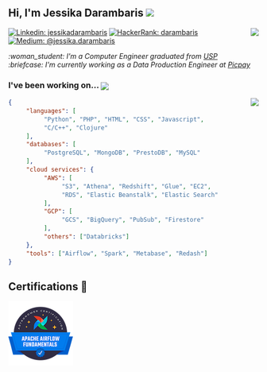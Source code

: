 <p>
    <h2>Hi, I'm Jessika Darambaris  <img src="https://media.giphy.com/media/3owyplYLWlGFQk9mF2/giphy.gif" width=70  /></h2>     
    <img align="right" src="https://komarev.com/ghpvc/?username=darambaris&style=flat&label=Visitors"  />
</p>

[![Linkedin: jessikadarambaris](https://img.shields.io/badge/-jessikadarambaris-blue?style=flat-square&logo=Linkedin&logoColor=white&link=https://www.linkedin.com/in/jessikadarambaris/)](https://www.linkedin.com/in/jessikadarambaris/)
[![HackerRank: darambaris](https://img.shields.io/badge/-darambaris-green?style=flat-square&logo=HackerRank&logoColor=white&link=https://www.hackerrank.com/darambaris)](https://www.hackerrank.com/darambaris)
[![Medium: @jessika.darambaris](https://img.shields.io/badge/-@jessika.darambaris-black?style=flat-square&logo=Medium&logoColor=white&link=https://medium.com/@jessika.darambaris)](https://medium.com/@jessika.darambaris)

<p><em> 
     :woman_student:  I'm a Computer Engineer graduated from <a href="https://www5.usp.br/"> USP </a> <br />
     :briefcase:  I'm currently working as a Data Production Engineer at <a href="https://www.picpay.com/site">Picpay</a> <br />
</em></p>

<h3 aling="left"> I've been working on...  <img src="https://media.giphy.com/media/5QTCH9HcixzA1STEs9/giphy.gif" width=50 valign="bottom"> </h3>

<img align="right" src="https://media.giphy.com/media/MFxx9aqW8P6xdtX3BR/giphy.gif" height=350 valign="bottom" />     
<p align="left">
     
```json
{
     "languages": [
          "Python", "PHP", "HTML", "CSS", "Javascript",
          "C/C++", "Clojure"
     ],
     "databases": [
          "PostgreSQL", "MongoDB", "PrestoDB", "MySQL"
     ],
     "cloud services": {
          "AWS": [
               "S3", "Athena", "Redshift", "Glue", "EC2", 
               "RDS", "Elastic Beanstalk", "Elastic Search"
          ],
          "GCP": [
               "GCS", "BigQuery", "PubSub", "Firestore"
          ],
          "others": ["Databricks"]
     },
     "tools": ["Airflow", "Spark", "Metabase", "Redash"]
}
```

</p>


Certifications 🥇
------

<a href="https://www.youracclaim.com/earner/earned/badge/073566a5-31bf-4d2d-8f0c-033ace5fc646">
<img border="0" alt="Click to check the certification" src="https://raw.githubusercontent.com/darambaris/darambaris/master/astronomer-certification-for-apache-airflow-fundamentals.png">
</a>

